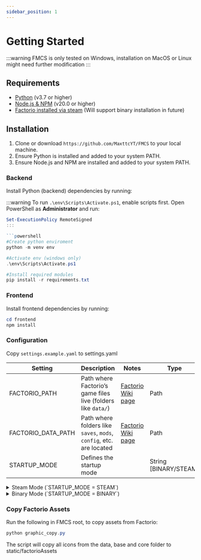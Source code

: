 ```yaml
---
sidebar_position: 1
---
```


# Getting Started

:::warning
FMCS is only tested on Windows, installation on MacOS or Linux might need further modification
:::

## Requirements

- [Python](https://www.python.org/downloads/) (v3.7 or higher)
- [Node.js & NPM](https://nodejs.org/) (v20.0 or higher)
- [Factorio installed via steam](https://store.steampowered.com/app/427520) (Will support binary installation in future)

## Installation

1. Clone or download ``https://github.com/MaxttcYT/FMCS`` to your local machine.
2. Ensure Python is installed and added to your system PATH.
3. Ensure Node.js and NPM are installed and added to your system PATH.

### Backend

 Install Python (backend) dependencies by running:
  
  :::warning
  To run `.\env\Scripts\Activate.ps1`, enable scripts first. Open PowerShell as **Administrator** and run:

  ```powershell
  Set-ExecutionPolicy RemoteSigned
  :::

  ```powershell
  #Create python enviroment
  python -m venv env

  #Activate env (windows only)
  .\env\Scripts\Activate.ps1

  #Install required modules
  pip install -r requirements.txt
  ```

### Frontend

 Install frontend dependencies by running:
  
  ```powershell
  cd frontend
  npm install
  ```

### Configuration

Copy `settings.example.yaml` to settings.yaml

| **Setting**          | **Description**                                              | **Notes**                                                         | **Type**                |
|----------------------|--------------------------------------------------------------|---------------------------------------------------------------------------|-------------------------|
| FACTORIO_PATH        | Path where Factorio’s game files live (folders like `data/`) | [Factorio Wiki page](https://wiki.factorio.com/Application_directory#Locations)    | Path                    |
| FACTORIO_DATA_PATH   | Path where folders like `saves`, `mods`, `config`, etc. are located | [Factorio Wiki page](https://wiki.factorio.com/Application_directory#User_data_directory) | Path                    |
| STARTUP_MODE         | Defines the startup mode                                     |                                                                           | String [BINARY/STEAM]   |

<details>
  <summary>Steam Mode (`STARTUP_MODE = STEAM`)</summary>

  Settings specific to running the game via Steam:

  | **Setting**          | **Description**                   | **Notes**               | **Type**              |
  |----------------------|-----------------------------------|------------------------|----------------------|
  | FACTORIO_STEAM_ID    | Steam ID of Factorio               | Always `427520`        | Integer [SteamID]    |
  | STEAM_PATH           | Path to Steam binary               | Only needed on Windows | Path                 |

</details>

<details>
  <summary>Binary Mode (`STARTUP_MODE = BINARY`)</summary>

  Settings specific to running the game via standalone binary:

  | **Setting**          | **Description**                   | **Notes**               | **Type**              |
  |----------------------|-----------------------------------|------------------------|----------------------|
  | FACTORIO_BINARY_PATH | Path to Factorio binary           | Wherever you extracted the Factorio zip | Path |

</details>

### Copy Factorio Assets

Run the following in FMCS root, to copy assets from Factorio:

  ```powershell
  python graphic_copy.py
  ```

The script will copy all icons from the data, base and core folder to static/factorioAssets
